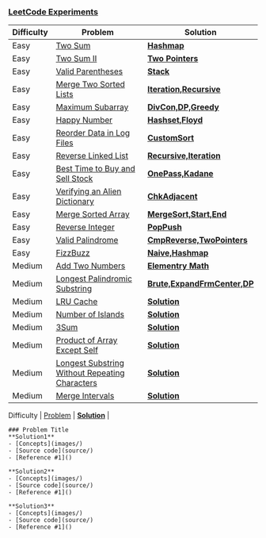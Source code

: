 <style>

</style>

### [LeetCode Experiments](https://docs.google.com/spreadsheets/d/1Md2vZlLWUp4Vde6O9dB0eS1YadMXfqYj-WxHJ8UX8OA/edit?usp=sharing) 

Difficulty | Problem | Solution |
------------ | ------------ |  ------------ | 
Easy | [Two Sum](https://leetcode.com/problems/two-sum/) | [**Hashmap**](easy/TwoSum) | 
Easy | [Two Sum II](https://leetcode.com/problems/two-sum-ii-input-array-is-sorted/) | [**Two Pointers**](medium/Two_Sum_II) | 
Easy | [Valid Parentheses](https://leetcode.com/problems/valid-parentheses/) | [**Stack**](easy/Valid_Parentheses) | 
Easy | [Merge Two Sorted Lists](https://leetcode.com/problems/merge-two-sorted-lists/) | [**Iteration,Recursive**](easy/Merge_Two_Sorted_Lists) |  
Easy | [Maximum Subarray](https://leetcode.com/problems/maximum-subarray/) |  [**DivCon,DP,Greedy**](easy/Maximum_subarray) | 
Easy | [Happy Number](https://leetcode.com/problems/happy-number/) | [**Hashset,Floyd**](easy/Happy_number) | 
Easy | [Reorder Data in Log Files](https://leetcode.com/problems/reorder-data-in-log-files/) | [**CustomSort**](easy/Reorder_Data_in_Log_Files) |
Easy | [Reverse Linked List](https://leetcode.com/problems/reverse-linked-list/) | [**Recursive,Iteration**](easy/Reverse_LinkedList) | 
Easy | [Best Time to Buy and Sell Stock](https://leetcode.com/problems/best-time-to-buy-and-sell-stock/) |  [**OnePass,Kadane**](easy/Best_time)|
Easy | [Verifying an Alien Dictionary](https://leetcode.com/problems/verifying-an-alien-dictionary/) | [**ChkAdjacent**](easy/Alien_dictionary) |
Easy | [Merge Sorted Array](https://leetcode.com/problems/merge-sorted-array/) | [**MergeSort,Start,End**](easy/Merge_Sorted_Array) |
Easy | [Reverse Integer](https://leetcode.com/problems/reverse-integer/) | [**PopPush**](easy/Reverse_Integer)| 
Easy | [Valid Palindrome](https://leetcode.com/problems/valid-palindrome/) | [**CmpReverse,TwoPointers**](easy/Valid_Palindrome) |
Easy | [FizzBuzz](https://leetcode.com/problems/fizz-buzz/solution/) | [**Naive,Hashmap**](easy/FizzBuzz) |
Medium | [Add Two Numbers](https://leetcode.com/problems/add-two-numbers/) | [**Elementry Math**](medium/Add_Two_Numbers) | 
Medium | [Longest Palindromic Substring](https://leetcode.com/problems/longest-palindromic-substring/) | [**Brute,ExpandFrmCenter,DP**](medium/Longest_Palindromic_Substring) | 
Medium | [LRU Cache](https://leetcode.com/problems/lru-cache/) | [**Solution**](medium/LRU) | 
Medium | [Number of Islands](https://leetcode.com/problems/number-of-islands/) | [**Solution**](medium/Number_of_Islands) | 
Medium | [3Sum](https://leetcode.com/problems/3sum/) | [**Solution**](medium/3Sum) | 
Medium | [Product of Array Except Self](https://leetcode.com/problems/product-of-array-except-self/) | [**Solution**]() | 
Medium | [Longest Substring Without Repeating Characters](https://leetcode.com/problems/longest-substring-without-repeating-characters/) | [**Solution**]() | 
Medium | [Merge Intervals](https://leetcode.com/problems/merge-intervals/) | [**Solution**]() | 

Difficulty | [Problem]() | [**Solution**]() | 

```
### Problem Title
**Solution1**
- [Concepts](images/)
- [Source code](source/)
- [Reference #1]() 

**Solution2**
- [Concepts](images/)
- [Source code](source/)
- [Reference #1]() 

**Solution3**
- [Concepts](images/)
- [Source code](source/)
- [Reference #1]()    
```

